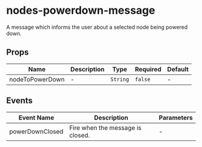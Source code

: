 # nodes-powerdown-message

A message which informs the user about a selected node being powered down.

## Props

<!-- @vuese:nodes-powerdown-message:props:start -->
|Name|Description|Type|Required|Default|
|---|---|---|---|---|
|nodeToPowerDown|-|`String`|`false`|-|

<!-- @vuese:nodes-powerdown-message:props:end -->


## Events

<!-- @vuese:nodes-powerdown-message:events:start -->
|Event Name|Description|Parameters|
|---|---|---|
|powerDownClosed|Fire when the message is closed.|-|

<!-- @vuese:nodes-powerdown-message:events:end -->



